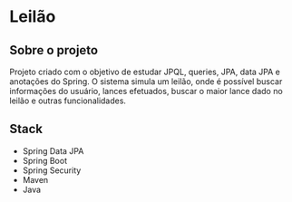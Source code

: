 # Leilão

## Sobre o projeto
Projeto criado com o objetivo de estudar JPQL, queries, JPA, data JPA e anotações do Spring.
O sistema simula um leilão, onde é possível buscar informações do usuário, lances efetuados, buscar o maior lance dado no leilão e outras funcionalidades.

## Stack 
* Spring Data JPA
* Spring Boot
* Spring Security
* Maven
* Java



